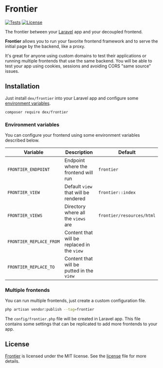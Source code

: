 # Frontier

<a href="https://github.com/edersoares/frontier/actions"><img src="https://github.com/edersoares/frontier/actions/workflows/tests.yml/badge.svg" alt="Tests" /></a>
<a href="https://github.com/edersoares/frontier/blob/main/LICENSE"><img src="https://img.shields.io/github/license/edersoares/frontier" alt="License" /></a>

The frontier between your [Laravel](https://laravel.com/) app and your decoupled frontend.

**Frontier** allows you to run your favorite frontend framework and to serve the initial page by the backend, like a
proxy.

It's great for anyone using custom domains to test their applications or running multiple frontends that use the same
backend. You will be able to test your app using cookies, sessions and avoiding CORS "same source" issues.

## Installation

Just install `dex/frontier` into your Laravel app and configure some 
[environment variables](https://github.com/edersoares/frontier#environment-variables).

```bash 
composer require dex/frontier
```

### Environment variables

You can configure your frontend using some environment variables described below.

| Variable | Description | Default |
| --- | --- |---------------------------|
| `FRONTIER_ENDPOINT` | Endpoint where the frontend will run | `frontier` |
| `FRONTIER_VIEW` | Default `view` that will be rendered | `frontier::index` |
| `FRONTIER_VIEWS` | Directory where all the `views` are | `frontier/resources/html` |
| `FRONTIER_REPLACE_FROM` | Content that will be replaced in the `view` |  |
| `FRONTIER_REPLACE_TO` | Content that will be putted in the `view` |  |

### Multiple frontends

You can run multiple frontends, just create a custom configuration file.

```bash 
php artisan vendor:publish --tag=frontier
```

The `config/frontier.php` file will be created in Laravel app. This file contains some settings that can be replicated
to add more frontends to your app.

## License

[Frontier](https://github.com/edersoares/frontier) is licensed under the MIT license.
See the [license](https://github.com/edersoares/frontier/blob/main/LICENSE) file for more details.
